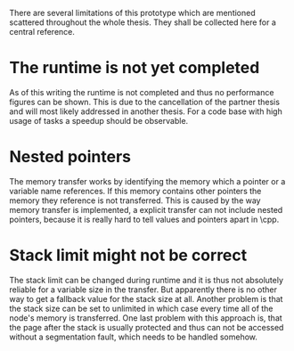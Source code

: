 There are several limitations of this prototype which are mentioned scattered throughout the whole thesis.
They shall be collected here for a central reference.

# The runtime is not yet completed
As of this writing the runtime is not completed and thus no performance figures can be shown.
This is due to the cancellation of the partner thesis and will most likely addressed in another thesis.
For a code base with high usage of tasks a speedup should be observable.

# Nested pointers
The memory transfer works by identifying the memory which a pointer or a variable name references. If this memory contains
other pointers the memory they reference is not transferred.
This is caused by the way memory transfer is implemented, a explicit transfer can not include nested pointers, because
it is really hard to tell values and pointers apart in \cpp.

# Stack limit might not be correct
The stack limit can be changed during runtime and it is thus not absolutely reliable for a variable size in the transfer.
But apparently there is no other way to get a fallback value for the stack size at all.
Another problem is that the stack size can be set to unlimited in which case every time all of the node's memory is
transferred.
One last problem with this approach is, that the page after the stack is usually protected and thus can not be accessed
without a segmentation fault, which needs to be handled somehow.



